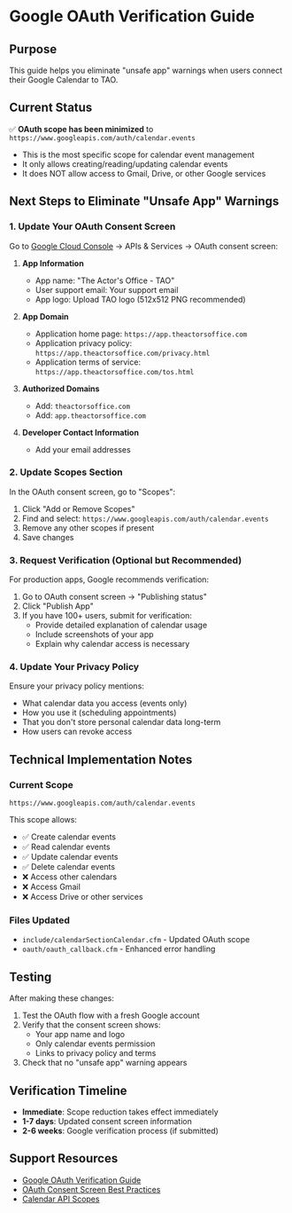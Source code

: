 # Google OAuth Verification Guide

## Purpose
This guide helps you eliminate "unsafe app" warnings when users connect their Google Calendar to TAO.

## Current Status
✅ **OAuth scope has been minimized** to `https://www.googleapis.com/auth/calendar.events`
- This is the most specific scope for calendar event management
- It only allows creating/reading/updating calendar events
- It does NOT allow access to Gmail, Drive, or other Google services

## Next Steps to Eliminate "Unsafe App" Warnings

### 1. Update Your OAuth Consent Screen

Go to [Google Cloud Console](https://console.cloud.google.com/) → APIs & Services → OAuth consent screen:

1. **App Information**
   - App name: "The Actor's Office - TAO"
   - User support email: Your support email
   - App logo: Upload TAO logo (512x512 PNG recommended)

2. **App Domain**
   - Application home page: `https://app.theactorsoffice.com`
   - Application privacy policy: `https://app.theactorsoffice.com/privacy.html`
   - Application terms of service: `https://app.theactorsoffice.com/tos.html`

3. **Authorized Domains**
   - Add: `theactorsoffice.com`
   - Add: `app.theactorsoffice.com`

4. **Developer Contact Information**
   - Add your email addresses

### 2. Update Scopes Section

In the OAuth consent screen, go to "Scopes":

1. Click "Add or Remove Scopes"
2. Find and select: `https://www.googleapis.com/auth/calendar.events`
3. Remove any other scopes if present
4. Save changes

### 3. Request Verification (Optional but Recommended)

For production apps, Google recommends verification:

1. Go to OAuth consent screen → "Publishing status"
2. Click "Publish App" 
3. If you have 100+ users, submit for verification:
   - Provide detailed explanation of calendar usage
   - Include screenshots of your app
   - Explain why calendar access is necessary

### 4. Update Your Privacy Policy

Ensure your privacy policy mentions:
- What calendar data you access (events only)
- How you use it (scheduling appointments)
- That you don't store personal calendar data long-term
- How users can revoke access

## Technical Implementation Notes

### Current Scope
```
https://www.googleapis.com/auth/calendar.events
```

This scope allows:
- ✅ Create calendar events
- ✅ Read calendar events  
- ✅ Update calendar events
- ✅ Delete calendar events
- ❌ Access other calendars
- ❌ Access Gmail
- ❌ Access Drive or other services

### Files Updated
- `include/calendarSectionCalendar.cfm` - Updated OAuth scope
- `oauth/oauth_callback.cfm` - Enhanced error handling

## Testing

After making these changes:

1. Test the OAuth flow with a fresh Google account
2. Verify that the consent screen shows:
   - Your app name and logo
   - Only calendar events permission
   - Links to privacy policy and terms
3. Check that no "unsafe app" warning appears

## Verification Timeline

- **Immediate**: Scope reduction takes effect immediately
- **1-7 days**: Updated consent screen information
- **2-6 weeks**: Google verification process (if submitted)

## Support Resources

- [Google OAuth Verification Guide](https://developers.google.com/identity/protocols/oauth2)
- [OAuth Consent Screen Best Practices](https://developers.google.com/identity/protocols/oauth2/web-server#creatingcred)
- [Calendar API Scopes](https://developers.google.com/calendar/auth)
